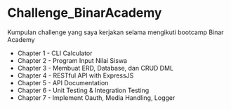 # Challenge_BinarAcademy
Kumpulan challenge yang saya kerjakan selama mengikuti bootcamp Binar Academy

- Chapter 1 - CLI Calculator
- Chapter 2 - Program Input Nilai Siswa
- Chapter 3 - Membuat ERD, Database, dan CRUD DML
- Chapter 4 - RESTful API with ExpressJS
- Chapter 5 - API Documentation
- Chapter 6 - Unit Testing & Integration Testing
- Chapter 7 - Implement Oauth, Media Handling, Logger
